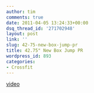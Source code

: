 ```yaml
---
author: tim
comments: true
date: 2011-04-05 13:24:33+00:00
dsq_thread_id: '271702948'
layout: post
link: ''
slug: 42-75-new-box-jump-pr
title: 42.75" New Box Jump PR
wordpress_id: 893
categories:
- Crossfit
---
```


[video](https://www.facebook.com/timbroder/videos/679430254336/?l=2066031206978693743 "video")